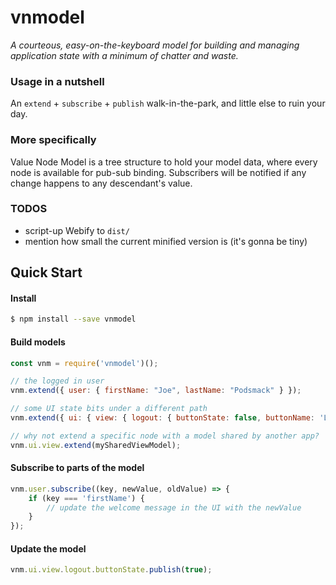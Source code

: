 # vnmodel
_A courteous, easy-on-the-keyboard model for building and managing application state with a minimum of chatter and waste._

### Usage in a nutshell
An `extend` + `subscribe` + `publish` walk-in-the-park, and little else to ruin your day.

### More specifically
Value Node Model is a tree structure to hold your model data, where every node is available for pub-sub binding.  Subscribers will be notified if any change happens to any descendant's value.  

### TODOS
* script-up Webify to `dist/`
* mention how small the current minified version is (it's gonna be tiny)

## Quick Start

#### Install

```bash
$ npm install --save vnmodel
```

#### Build models
```javascript 
const vnm = require('vnmodel')();

// the logged in user
vnm.extend({ user: { firstName: "Joe", lastName: "Podsmack" } });

// some UI state bits under a different path
vnm.extend({ ui: { view: { logout: { buttonState: false, buttonName: 'Logout' } } } });

// why not extend a specific node with a model shared by another app?
vnm.ui.view.extend(mySharedViewModel);
```


#### Subscribe to parts of the model
```javascript
vnm.user.subscribe((key, newValue, oldValue) => {
	if (key === 'firstName') {
    	// update the welcome message in the UI with the newValue
    }
});
```

#### Update the model
```javascript
vnm.ui.view.logout.buttonState.publish(true);
```
